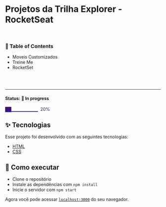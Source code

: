 # Projetos da Trilha Explorer - RocketSeat


<br/>

### 📌 Table of Contents

- Moveis Customizados
- Treine Me
- RocketSet

<br/>
<br/>

---

#### Status: 🚧 In progress

<p style="color:#381480"> ██▁▁▁▁▁▁▁▁ &nbsp;20% </p>

## ✨ Tecnologias

Esse projeto foi desenvolvido com as seguintes tecnologias:

- [HTML](https://developer.mozilla.org/pt-BR/docs/Web/HTML/)
- [CSS](https://developer.mozilla.org/pt-BR/docs/Web/CSS/)

## 🚀 Como executar

- Clone o repositório
- Instale as dependências com `npm install`
- Inicie o servidor com `npm start`

Agora você pode acessar [`localhost:3000`](http://localhost:3000) do seu navegador.
